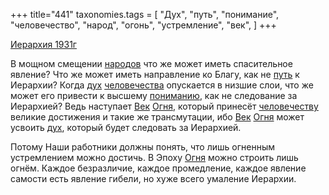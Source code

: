 +++
title="441"
taxonomies.tags = [
 "Дух",
 "путь",
 "понимание",
 "человечество",
 "народ",
 "огонь",
 "устремление",
 "век",
]
+++

[Иерархия 1931г](/agni/1931)

В мощном смещении [народов](/tags/народ) что же может иметь спасительное явление? Что же может иметь направление ко Благу, как не [путь](/tags/путь) к Иерархии? Когда [дух](/tags/Дух) [человечества](/tags/человечество) опускается в низшие слои, что же может его привести к высшему [пониманию](/tags/понимание), как не следование за Иерархией? Ведь наступает [Век](/tags/век) [Огня](/tags/огонь), который принесёт [человечеству](/tags/человечество) великие достижения и такие же трансмутации, ибо [Век](/tags/век) [Огня](/tags/огонь) может усвоить [дух](/tags/Дух), который будет следовать за Иерархией.   

Потому Наши работники должны понять, что лишь огненным устремлением можно достичь. В Эпоху [Огня](/tags/огонь) можно строить лишь огнём. Каждое безразличие, каждое промедление, каждое явление самости есть явление гибели, но хуже всего умаление Иерархии.   


